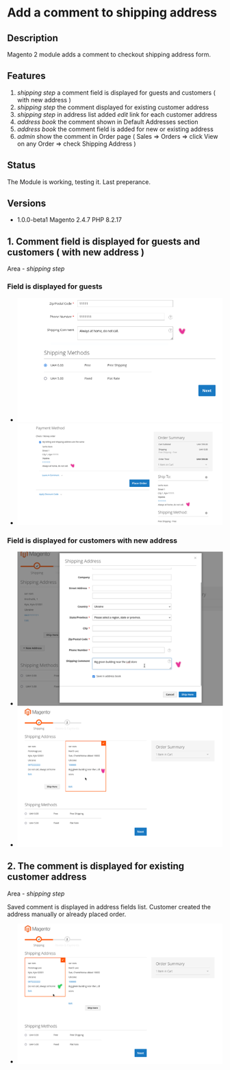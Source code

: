 # Add a comment to shipping address

## Description

Magento 2 module adds a comment to checkout shipping address form.

## Features

1. *shipping step* a comment field is displayed for guests and customers ( with new address )
2. *shipping step* the comment displayed for existing customer address
3. *shipping step* in address list added *edit* link for each customer address
4. *address book* the comment shown in Default Addresses section
5. *address book* the comment field is added for new or existing address
6. *admin* show the comment in Order page ( Sales => Orders => click View on any Order => check Shipping Address )

## Status

The Module is working, testing it. Last preperance.

## Versions

* 1.0.0-beta1   Magento 2.4.7   PHP 8.2.17

## 1. Comment field is displayed for guests and customers ( with new address )

Area - *shipping step* 

### Field is displayed for guests
- ![shipping step](./Doc/01-1-shipping-step.png)  
- ![billing step](./Doc/01-2-billing-step.png)  

### Field is displayed for customers with new address
- ![new address](./Doc/01-3-customer-new-address.png)
- ![new address](./Doc/01-4-customer-new-address.png)

## 2. The comment is displayed for existing customer address

Area - *shipping step*

Saved comment is displayed in address fields list. Customer created the address manually or already placed order.

- ![existing address](./Doc/02-1-customer-existing-address.png)




